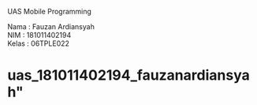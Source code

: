 UAS Mobile Programming

Nama : Fauzan Ardiansyah<br>
NIM : 181011402194<br>
Kelas : 06TPLE022

# uas_181011402194_fauzanardiansyah" 
